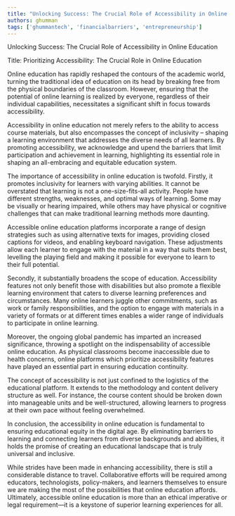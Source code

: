 ```yaml
---
title: "Unlocking Success: The Crucial Role of Accessibility in Online Education"  # Wrap the title in double quotes
authors: ghumman
tags: ['ghummantech', 'financialbarriers', 'entrepreneurship']
---
```


Unlocking Success: The Crucial Role of Accessibility in Online Education
<!-- truncate -->

Title: Prioritizing Accessibility: The Crucial Role in Online Education

Online education has rapidly reshaped the contours of the academic world, turning the traditional idea of education on its head by breaking free from the physical boundaries of the classroom. However, ensuring that the potential of online learning is realized by everyone, regardless of their individual capabilities, necessitates a significant shift in focus towards accessibility. 

Accessibility in online education not merely refers to the ability to access course materials, but also encompasses the concept of inclusivity – shaping a learning environment that addresses the diverse needs of all learners. By promoting accessibility, we acknowledge and upend the barriers that limit participation and achievement in learning, highlighting its essential role in shaping an all-embracing and equitable education system.

The importance of accessibility in online education is twofold. Firstly, it promotes inclusivity for learners with varying abilities. It cannot be overstated that learning is not a one-size-fits-all activity. People have different strengths, weaknesses, and optimal ways of learning. Some may be visually or hearing impaired, while others may have physical or cognitive challenges that can make traditional learning methods more daunting.

Accessible online education platforms incorporate a range of design strategies such as using alternative texts for images, providing closed captions for videos, and enabling keyboard navigation. These adjustments allow each learner to engage with the material in a way that suits them best, levelling the playing field and making it possible for everyone to learn to their full potential.

Secondly, it substantially broadens the scope of education. Accessibility features not only benefit those with disabilities but also promote a flexible learning environment that caters to diverse learning preferences and circumstances. Many online learners juggle other commitments, such as work or family responsibilities, and the option to engage with materials in a variety of formats or at different times enables a wider range of individuals to participate in online learning.

Moreover, the ongoing global pandemic has imparted an increased significance, throwing a spotlight on the indispensability of accessible online education. As physical classrooms become inaccessible due to health concerns, online platforms which prioritize accessibility features have played an essential part in ensuring education continuity. 

The concept of accessibility is not just confined to the logistics of the educational platform. It extends to the methodology and content delivery structure as well. For instance, the course content should be broken down into manageable units and be well-structured, allowing learners to progress at their own pace without feeling overwhelmed. 

In conclusion, the accessibility in online education is fundamental to ensuring educational equity in the digital age. By eliminating barriers to learning and connecting learners from diverse backgrounds and abilities, it holds the promise of creating an educational landscape that is truly universal and inclusive.

While strides have been made in enhancing accessibility, there is still a considerable distance to travel. Collaborative efforts will be required among educators, technologists, policy-makers, and learners themselves to ensure we are making the most of the possibilities that online education affords. Ultimately, accessible online education is more than an ethical imperative or legal requirement—it is a keystone of superior learning experiences for all.

